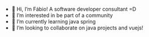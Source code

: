 - 👋 Hi, I’m Fábio! A software developer consultant =D
- 👀 I’m interested in be part of a community
- 🌱 I’m currently learning java spring
- 💞️ I’m looking to collaborate on java projects and vuejs!

<!---
- 📫 You can send-me a message on
fabiocarvalhotw/fabiocarvalhotw is a ✨ special ✨ repository because its `README.md` (this file) appears on your GitHub profile.
You can click the Preview link to take a look at your changes.
--->
